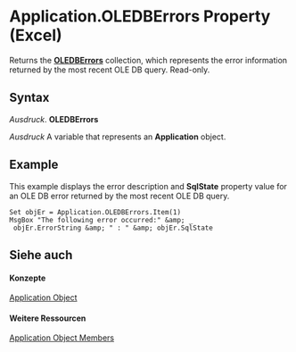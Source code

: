 
# Application.OLEDBErrors Property (Excel)

Returns the  **[OLEDBErrors](0e48697d-4f65-b544-4487-24a9fd2b81b6.md)** collection, which represents the error information returned by the most recent OLE DB query. Read-only.


## Syntax

 _Ausdruck_. **OLEDBErrors**

 _Ausdruck_ A variable that represents an **Application** object.


## Example

This example displays the error description and  **SqlState** property value for an OLE DB error returned by the most recent OLE DB query.


```
Set objEr = Application.OLEDBErrors.Item(1) 
MsgBox "The following error occurred:" &amp; _ 
 objEr.ErrorString &amp; " : " &amp; objEr.SqlState
```


## Siehe auch


#### Konzepte


[Application Object](19b73597-5cf9-4f56-8227-b5211f657f6f.md)
#### Weitere Ressourcen


[Application Object Members](http://msdn.microsoft.com/library/4cb9ca42-8d07-cc9c-2d80-4eb9a5921e1e%28Office.15%29.aspx)